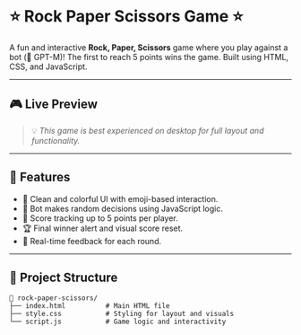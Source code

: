 # ⭐ Rock Paper Scissors Game ⭐

A fun and interactive **Rock, Paper, Scissors** game where you play against a bot (🤖 GPT-M)! The first to reach 5 points wins the game. Built using HTML, CSS, and JavaScript.

---

## 🎮 Live Preview

> 💡 *This game is best experienced on desktop for full layout and functionality.*

---

## 📌 Features

- 🎨 Clean and colorful UI with emoji-based interaction.
- 🧠 Bot makes random decisions using JavaScript logic.
- 🔁 Score tracking up to 5 points per player.
- 🏆 Final winner alert and visual score reset.
- 💬 Real-time feedback for each round.

---

## 📁 Project Structure

```plaintext
📁 rock-paper-scissors/
├── index.html          # Main HTML file
├── style.css           # Styling for layout and visuals
└── script.js           # Game logic and interactivity

